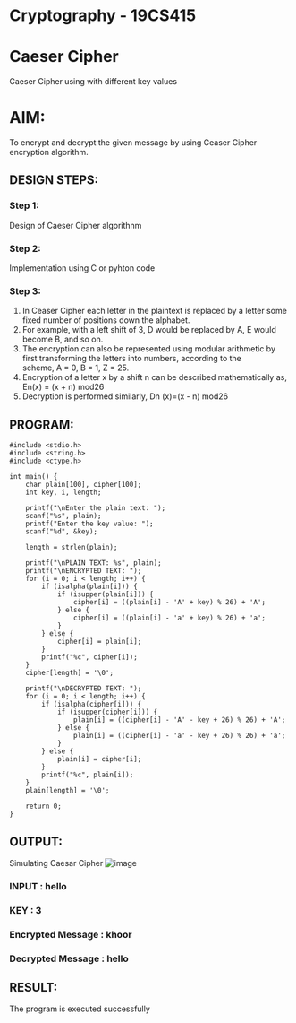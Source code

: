 # Cryptography - 19CS415
# Caeser Cipher
Caeser Cipher using with different key values

# AIM:
To encrypt and decrypt the given message by using Ceaser Cipher encryption algorithm.

## DESIGN STEPS:
### Step 1:
Design of Caeser Cipher algorithnm 

### Step 2:
Implementation using C or pyhton code

### Step 3:
1.	In Ceaser Cipher each letter in the plaintext is replaced by a letter some fixed number of positions down the alphabet.
2.	For example, with a left shift of 3, D would be replaced by A, E would become B, and so on.
3.	The encryption can also be represented using modular arithmetic by first transforming the letters into numbers, according to the   
    scheme, A = 0, B = 1, Z = 25.
4.	Encryption of a letter x by a shift n can be described mathematically as,
                       En(x) = (x + n) mod26
5.	Decryption is performed similarly,
                       Dn (x)=(x - n) mod26


## PROGRAM:
```
#include <stdio.h>
#include <string.h>
#include <ctype.h>

int main() {
    char plain[100], cipher[100];
    int key, i, length;

    printf("\nEnter the plain text: ");
    scanf("%s", plain);
    printf("Enter the key value: ");
    scanf("%d", &key);

    length = strlen(plain);

    printf("\nPLAIN TEXT: %s", plain);
    printf("\nENCRYPTED TEXT: ");
    for (i = 0; i < length; i++) {
        if (isalpha(plain[i])) {  
            if (isupper(plain[i])) {
                cipher[i] = ((plain[i] - 'A' + key) % 26) + 'A';  
            } else {
                cipher[i] = ((plain[i] - 'a' + key) % 26) + 'a';  
            }
        } else {
            cipher[i] = plain[i]; 
        }
        printf("%c", cipher[i]);
    }
    cipher[length] = '\0';  

    printf("\nDECRYPTED TEXT: ");
    for (i = 0; i < length; i++) {
        if (isalpha(cipher[i])) {
            if (isupper(cipher[i])) {
                plain[i] = ((cipher[i] - 'A' - key + 26) % 26) + 'A'; 
            } else {
                plain[i] = ((cipher[i] - 'a' - key + 26) % 26) + 'a'; 
            }
        } else {
            plain[i] = cipher[i]; 
        }
        printf("%c", plain[i]);
    }
    plain[length] = '\0'; 

    return 0;
}

```

## OUTPUT:
Simulating Caesar Cipher
![image](https://github.com/user-attachments/assets/74f3b71c-70ac-49a9-acda-ee7e27206085)


### INPUT : hello
### KEY : 3
### Encrypted Message : khoor 
### Decrypted Message : hello

## RESULT:
The program is executed successfully
